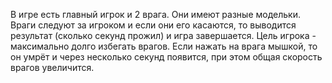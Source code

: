 В игре есть главный игрок и 2 врага. Они имеют разные модельки. 
Враги следуют за игроком и если они его касаются, то выводится результат (сколько секунд прожил) и игра завершается. 
Цель игрока - максимально долго избегать врагов. 
Если нажать на врага мышкой, то он умрёт и через несколько секунд появится, при этом общая скорость врагов увеличится.
